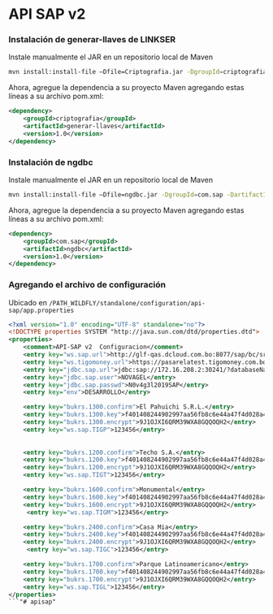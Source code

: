 # API SAP v2

### Instalación de generar-llaves de LINKSER

Instale manualmente el JAR en un repositorio local de Maven

```bash
mvn install:install-file –Dfile=Criptografia.jar -DgroupId=criptografia -DartifactId=generar-llaves -Dversion=1.0 -Dpackaging=jar
```
Ahora, agregue la dependencia a su proyecto Maven agregando estas líneas a su archivo pom.xml:

```xml
<dependency>
    <groupId>criptografia</groupId>
    <artifactId>generar-llaves</artifactId>
    <version>1.0</version>
</dependency>
```
### Instalación de ngdbc

Instale manualmente el JAR en un repositorio local de Maven

```bash
mvn install:install-file –Dfile=ngdbc.jar -DgroupId=com.sap -DartifactId=ngdbc -Dversion=1.0 -Dpackaging=jar
```
Ahora, agregue la dependencia a su proyecto Maven agregando estas líneas a su archivo pom.xml:

```xml
<dependency>
    <groupId>com.sap</groupId>
    <artifactId>ngdbc</artifactId>
    <version>1.0</version>
</dependency>
```
### Agregando el archivo de configuración

Ubicado en `/PATH_WILDFLY/standalone/configuration/api-sap/app.properties`

```xml
<?xml version="1.0" encoding="UTF-8" standalone="no"?>
<!DOCTYPE properties SYSTEM "http://java.sun.com/dtd/properties.dtd">
<properties>
    <comment>API-SAP v2  Configuracion</comment>
    <entry key="ws.sap.url">http://glf-qas.dcloud.com.bo:8077/sap/bc/srt/rfc/sap/zfi_ws_cobranza/200/zfi_ws_cobranza/zfi_wsb_cobranza</entry>
    <entry key="ws.tigomoney.url">https://pasarelatest.tigomoney.com.bo/PasarelaServicesTP/CustomerServices?wsdl</entry>
    <entry key="jdbc.sap.url">jdbc:sap://172.16.208.2:30241/?databaseName=HQA</entry>
    <entry key="jdbc.sap.user">NOVAGEL</entry>
    <entry key="jdbc.sap.passwd">N0v4g3l2019SAP</entry>
    <entry key="env">DESARROLLO</entry>

    <entry key="bukrs.1300.confirm">El Pahuichi S.R.L.</entry>
    <entry key="bukrs.1300.key">f401408244902997aa56fb8c6e44a47f4d028a48f8524c938434c70addb6728dc1d7375575390ae2321b549cfc46cbc2e538dda4cdc15453df1b639b1dc577c5</entry>
    <entry key="bukrs.1300.encrypt">9J1OJXI6QRM39WXA8GQQOQH2</entry>    
    <entry key="ws.sap.TIGP">123456</entry>
    
    
    <entry key="bukrs.1200.confirm">Techo S.A.</entry>
    <entry key="bukrs.1200.key">f401408244902997aa56fb8c6e44a47f4d028a48f8524c938434c70addb6728dc1d7375575390ae2321b549cfc46cbc2e538dda4cdc15453df1b639b1dc577c5</entry>
    <entry key="bukrs.1200.encrypt">9J1OJXI6QRM39WXA8GQQOQH2</entry>
    <entry key="ws.sap.TIGT">123456</entry>

    <entry key="bukrs.1600.confirm">Monumental</entry>
    <entry key="bukrs.1600.key">f401408244902997aa56fb8c6e44a47f4d028a48f8524c938434c70addb6728dc1d7375575390ae2321b549cfc46cbc2e538dda4cdc15453df1b639b1dc577c5</entry>
    <entry key="bukrs.1600.encrypt">9J1OJXI6QRM39WXA8GQQOQH2</entry>
     <entry key="ws.sap.TIGM">123456</entry>

    <entry key="bukrs.2400.confirm">Casa Mia</entry>
    <entry key="bukrs.2400.key">f401408244902997aa56fb8c6e44a47f4d028a48f8524c938434c70addb6728dc1d7375575390ae2321b549cfc46cbc2e538dda4cdc15453df1b639b1dc577c5</entry>
    <entry key="bukrs.2400.encrypt">9J1OJXI6QRM39WXA8GQQOQH2</entry>
     <entry key="ws.sap.TIGC">123456</entry>

    <entry key="bukrs.1700.confirm">Parque Latinoamericano</entry>
    <entry key="bukrs.1700.key">f401408244902997aa56fb8c6e44a47f4d028a48f8524c938434c70addb6728dc1d7375575390ae2321b549cfc46cbc2e538dda4cdc15453df1b639b1dc577c5</entry>
    <entry key="bukrs.1700.encrypt">9J1OJXI6QRM39WXA8GQQOQH2</entry>
    <entry key="ws.sap.TIGL">123456</entry>
</properties>
```"# apisap" 
